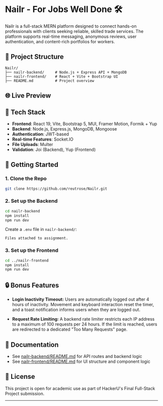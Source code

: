 # Nailr - For Jobs Well Done 🛠️

Nailr is a full-stack MERN platform designed to connect hands-on professionals with clients seeking reliable, skilled trade services. The platform supports real-time messaging, anonymous reviews, user authentication, and content-rich portfolios for workers.

## 📁 Project Structure

```
Nailr/
├── nailr-backend/     # Node.js + Express API + MongoDB
├── nailr-frontend/    # React + Vite + Bootstrap UI
├── README.md          # Project overview
```

## 🌐 Live Preview

>

## 🧱 Tech Stack

- **Frontend**: React 19, Vite, Bootstrap 5, MUI, Framer Motion, Formik + Yup
- **Backend**: Node.js, Express.js, MongoDB, Mongoose
- **Authentication**: JWT-based
- **Real-time Features**: Socket.IO
- **File Uploads**: Multer
- **Validation**: Joi (Backend), Yup (Frontend)

## 🚀 Getting Started

### 1. Clone the Repo

```bash
git clone https://github.com/reutrose/Nailr.git
```

### 2. Set up the Backend

```bash
cd nailr-backend
npm install
npm run dev
```

Create a `.env` file in `nailr-backend/`:

```env
Files attached to assignment.
```

### 3. Set up the Frontend

```bash
cd ../nailr-frontend
npm install
npm run dev
```

## 🔒 Bonus Features

- **Login Inactivity Timeout:** Users are automatically logged out after 4 hours of inactivity. Movement and keyboard interaction reset the timer, and a toast notification informs users when they are logged out.

- **Request Rate Limiting:** A backend rate limiter restricts each IP address to a maximum of 100 requests per 24 hours. If the limit is reached, users are redirected to a dedicated "Too Many Requests" page.

## 📖 Documentation

- See [nailr-backend/README.md](./nailr-backend/README.md) for API routes and backend logic
- See [nailr-frontend/README.md](./nailr-frontend/README.md) for UI structure and component logic

## 📄 License

This project is open for academic use as part of HackerU's Final Full-Stack Project submission.

---
